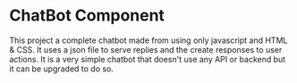 # ChatBot Component 

This project a complete chatbot made from using only javascript and HTML & CSS.
It uses a json file to serve replies and the create responses to user actions.
It is a very simple chatbot that doesn't use any API or backend but it can be upgraded to do so.
